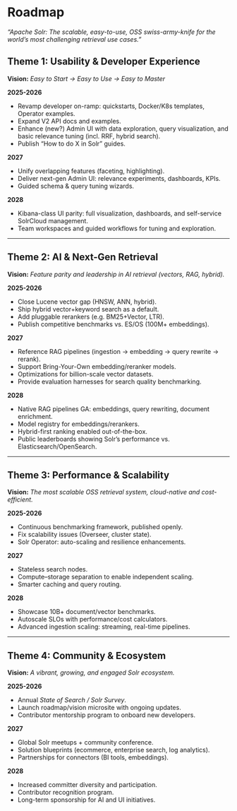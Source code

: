 # Roadmap

*“Apache Solr: The scalable, easy-to-use, OSS swiss-army-knife for the world’s most challenging retrieval use cases.”*

## **Theme 1: Usability & Developer Experience**

**Vision:** *Easy to Start → Easy to Use → Easy to Master*

**2025-2026**

* Revamp developer on-ramp: quickstarts, Docker/K8s templates, Operator examples.  
* Expand V2 API docs and examples.  
* Enhance (new?) Admin UI with data exploration, query visualization, and basic relevance tuning (incl. RRF, hybrid search).  
* Publish “How to do X in Solr” guides.

**2027**

* Unify overlapping features (faceting, highlighting).  
* Deliver next-gen Admin UI: relevance experiments, dashboards, KPIs.  
* Guided schema & query tuning wizards.

**2028**

* Kibana-class UI parity: full visualization, dashboards, and self-service SolrCloud management.  
* Team workspaces and guided workflows for tuning and exploration.

---

## **Theme 2: AI & Next-Gen Retrieval**

**Vision:** *Feature parity and leadership in AI retrieval (vectors, RAG, hybrid).*

**2025-2026**

* Close Lucene vector gap (HNSW, ANN, hybrid).  
* Ship hybrid vector+keyword search as a default.  
* Add pluggable rerankers (e.g. BM25+Vector, LTR).  
* Publish competitive benchmarks vs. ES/OS (100M+ embeddings).

**2027**

* Reference RAG pipelines (ingestion → embedding → query rewrite → rerank).  
* Support Bring-Your-Own embedding/reranker models.  
* Optimizations for billion-scale vector datasets.  
* Provide evaluation harnesses for search quality benchmarking.

**2028**

* Native RAG pipelines GA: embeddings, query rewriting, document enrichment.  
* Model registry for embeddings/rerankers.  
* Hybrid-first ranking enabled out-of-the-box.  
* Public leaderboards showing Solr’s performance vs. Elasticsearch/OpenSearch.

---

## **Theme 3: Performance & Scalability**

**Vision:** *The most scalable OSS retrieval system, cloud-native and cost-efficient.*

**2025-2026**

* Continuous benchmarking framework, published openly.  
* Fix scalability issues (Overseer, cluster state).  
* Solr Operator: auto-scaling and resilience enhancements.

**2027**

* Stateless search nodes.  
* Compute–storage separation to enable independent scaling.  
* Smarter caching and query routing.

**2028**

* Showcase 10B+ document/vector benchmarks.  
* Autoscale SLOs with performance/cost calculators.  
* Advanced ingestion scaling: streaming, real-time pipelines.

---

## **Theme 4: Community & Ecosystem**

**Vision:** *A vibrant, growing, and engaged Solr ecosystem.*

**2025-2026**

* Annual *State of Search / Solr Survey*.  
* Launch roadmap/vision microsite with ongoing updates.  
* Contributor mentorship program to onboard new developers.

**2027**

* Global Solr meetups \+ community conference.  
* Solution blueprints (ecommerce, enterprise search, log analytics).  
* Partnerships for connectors (BI tools, embeddings).

**2028**

* Increased committer diversity and participation.  
* Contributor recognition program.  
* Long-term sponsorship for AI and UI initiatives.

